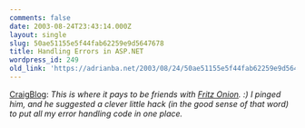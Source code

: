 ```yaml
---
comments: false
date: 2003-08-24T23:43:14.000Z
layout: single
slug: 50ae51155e5f44fab62259e9d5647678
title: Handling Errors in ASP.NET
wordpress_id: 249
old_link: 'https://adrianba.net/2003/08/24/50ae51155e5f44fab62259e9d5647678/'
---
```

[
CraigBlog](http://staff.develop.com/candera/weblog2/permalink.aspx/60cb3dc2-fe67-4f88-9771-eeaebe507795): _This is where it pays to be friends with
[Fritz Onion](http://staff.develop.com/onion/). :) I
pinged him, and he suggested a clever little hack (in the good
sense of that word) to put all my error handling code in one
place._
